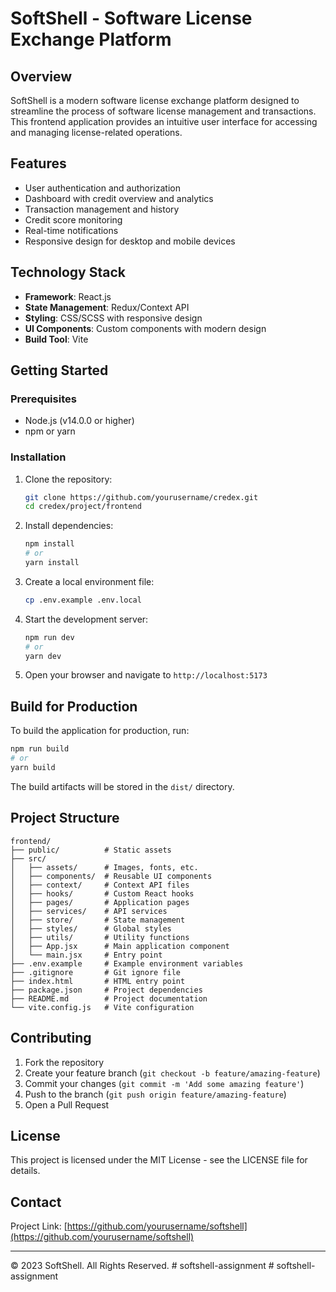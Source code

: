 # SoftShell - Software License Exchange Platform

## Overview

SoftShell is a modern software license exchange platform designed to streamline the process of software license management and transactions. This frontend application provides an intuitive user interface for accessing and managing license-related operations.

## Features

- User authentication and authorization
- Dashboard with credit overview and analytics
- Transaction management and history
- Credit score monitoring
- Real-time notifications
- Responsive design for desktop and mobile devices

## Technology Stack

- **Framework**: React.js
- **State Management**: Redux/Context API
- **Styling**: CSS/SCSS with responsive design
- **UI Components**: Custom components with modern design
- **Build Tool**: Vite

## Getting Started

### Prerequisites

- Node.js (v14.0.0 or higher)
- npm or yarn

### Installation

1. Clone the repository:
   ```bash
   git clone https://github.com/yourusername/credex.git
   cd credex/project/frontend
   ```

2. Install dependencies:
   ```bash
   npm install
   # or
   yarn install
   ```

3. Create a local environment file:
   ```bash
   cp .env.example .env.local
   ```

4. Start the development server:
   ```bash
   npm run dev
   # or
   yarn dev
   ```

5. Open your browser and navigate to `http://localhost:5173`

## Build for Production

To build the application for production, run:

```bash
npm run build
# or
yarn build
```

The build artifacts will be stored in the `dist/` directory.

## Project Structure

```
frontend/
├── public/          # Static assets
├── src/
│   ├── assets/      # Images, fonts, etc.
│   ├── components/  # Reusable UI components
│   ├── context/     # Context API files
│   ├── hooks/       # Custom React hooks
│   ├── pages/       # Application pages
│   ├── services/    # API services
│   ├── store/       # State management
│   ├── styles/      # Global styles
│   ├── utils/       # Utility functions
│   ├── App.jsx      # Main application component
│   └── main.jsx     # Entry point
├── .env.example     # Example environment variables
├── .gitignore       # Git ignore file
├── index.html       # HTML entry point
├── package.json     # Project dependencies
├── README.md        # Project documentation
└── vite.config.js   # Vite configuration
```

## Contributing

1. Fork the repository
2. Create your feature branch (`git checkout -b feature/amazing-feature`)
3. Commit your changes (`git commit -m 'Add some amazing feature'`)
4. Push to the branch (`git push origin feature/amazing-feature`)
5. Open a Pull Request

## License

This project is licensed under the MIT License - see the LICENSE file for details.

## Contact

Project Link: [https://github.com/yourusername/softshell](https://github.com/yourusername/softshell)

---

© 2023 SoftShell. All Rights Reserved.
#   s o f t s h e l l - a s s i g n m e n t  
 #   s o f t s h e l l - a s s i g n m e n t  
 